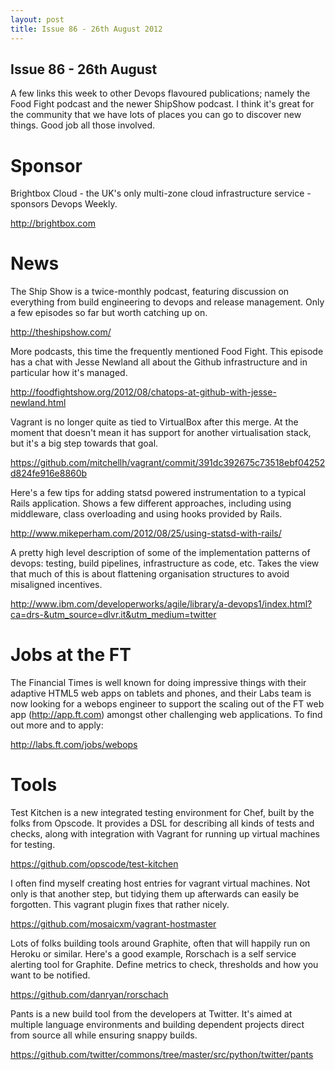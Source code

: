 ```yaml
---
layout: post
title: Issue 86 - 26th August 2012
---
```


## Issue 86 - 26th August

A few links this week to other Devops flavoured publications; namely the Food Fight podcast and the newer ShipShow podcast. I think it's great for the community that we have lots of places you can go to discover new things. Good job all those involved.


Sponsor
======

Brightbox Cloud - the UK's only multi-zone cloud infrastructure service - sponsors Devops Weekly.

http://brightbox.com


News
====

The Ship Show is a twice-monthly podcast, featuring discussion on everything from build engineering to devops and release management. Only a few episodes so far but worth catching up on.

http://theshipshow.com/


More podcasts, this time the frequently mentioned Food Fight. This episode has a chat with Jesse Newland all about the Github infrastructure and in particular how it's managed.

http://foodfightshow.org/2012/08/chatops-at-github-with-jesse-newland.html


Vagrant is no longer quite as tied to VirtualBox after this merge. At the moment that doesn't mean it has support for another virtualisation stack, but it's a big step towards that goal.

https://github.com/mitchellh/vagrant/commit/391dc392675c73518ebf04252d824fe916e8860b


Here's a few tips for adding statsd powered instrumentation to a typical Rails application. Shows a few different approaches, including using middleware, class overloading and using hooks provided by Rails.

http://www.mikeperham.com/2012/08/25/using-statsd-with-rails/


A pretty high level description of some of the implementation patterns of devops: testing, build pipelines, infrastructure as code, etc. Takes the view that much of this is about flattening organisation structures to avoid misaligned incentives.

http://www.ibm.com/developerworks/agile/library/a-devops1/index.html?ca=drs-&utm_source=dlvr.it&utm_medium=twitter


Jobs at the FT
===========

The Financial Times is well known for doing impressive things with their adaptive HTML5 web apps on tablets and phones, and their Labs team is now looking for a webops engineer to support the scaling out of the FT web app (http://app.ft.com) amongst other challenging web applications. To find out more and to apply:

http://labs.ft.com/jobs/webops


Tools
====

Test Kitchen is a new integrated testing environment for Chef, built by the folks from Opscode. It provides a DSL for describing all kinds of tests and checks, along with integration with Vagrant for running up virtual machines for testing.

https://github.com/opscode/test-kitchen


I often find myself creating host entries for vagrant virtual machines. Not only is that another step, but tidying them up afterwards can easily be forgotten. This vagrant plugin fixes that rather nicely.

https://github.com/mosaicxm/vagrant-hostmaster


Lots of folks building tools around Graphite, often that will happily run on Heroku or similar. Here's a good example, Rorschach is a self service alerting tool for Graphite. Define metrics to check, thresholds and how you want to be notified.

https://github.com/danryan/rorschach


Pants is a new build tool from the developers at Twitter. It's aimed at multiple language environments and building dependent projects direct from source all while ensuring snappy builds.

https://github.com/twitter/commons/tree/master/src/python/twitter/pants
